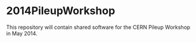 2014PileupWorkshop
==================

This repository will contain shared software for the CERN Pileup Workshop in May 2014. 
